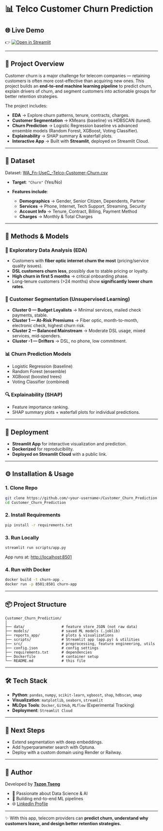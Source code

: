 # 📊 Telco Customer Churn Prediction

## 🌐 Live Demo

👉 [![Open in Streamlit](https://static.streamlit.io/badges/streamlit_badge_black_white.svg)](https://tszontseng-customer-churn-project.streamlit.app/)

---

## 📖 Project Overview

Customer churn is a major challenge for telecom companies — retaining customers is often more cost-effective than acquiring new ones.
This project builds an **end-to-end machine learning pipeline** to predict churn, explain drivers of churn, and segment customers into actionable groups for better retention strategies.

The project includes:

* **EDA** → Explore churn patterns, tenure, contracts, charges.
* **Customer Segmentation** → KMeans (baseline) vs HDBSCAN (tuned).
* **Churn Prediction** → Logistic Regression baseline vs advanced ensemble models (Random Forest, XGBoost, Voting Classifier).
* **Explainability** → SHAP summary & waterfall plots.
* **Interactive App** → Built with **Streamlit**, deployed on Streamlit Cloud.

---

## 📂 Dataset

Dataset: [WA_Fn-UseC_-Telco-Customer-Churn.csv](https://www.kaggle.com/blastchar/telco-customer-churn)

* **Target**: `"Churn"` (Yes/No)
* **Features include**:

  * **Demographics** → Gender, Senior Citizen, Dependents, Partner
  * **Services** → Phone, Internet, Tech Support, Streaming, Security
  * **Account Info** → Tenure, Contract, Billing, Payment Method
  * **Charges** → Monthly & Total Charges

---

## 🧪 Methods & Models

### 🔎 Exploratory Data Analysis (EDA)

* Customers with **fiber optic internet churn the most** (pricing/service quality issues).
* **DSL customers churn less**, possibly due to stable pricing or loyalty.
* **High churn in first 5 months** → critical onboarding phase.
* Long-tenure customers (>24 months) show **significantly lower churn rates**.

### 👥 Customer Segmentation (Unsupervised Learning)

* **Cluster 0 — Budget Loyalists** → Minimal services, mailed check payments, stable.
* **Cluster 1 — At-Risk Premiums** → Fiber optic, month-to-month, electronic check, highest churn risk.
* **Cluster 2 — Balanced Mainstream** → Moderate DSL usage, mixed services, mid-spenders.
* **Cluster -1 — Drifters** → DSL, no phone, low commitment.

### 📊 Churn Prediction Models

* Logistic Regression (baseline)
* Random Forest (ensemble)
* XGBoost (boosted trees)
* Voting Classifier (combined)

### 🔍 Explainability (SHAP)

* Feature importance ranking.
* SHAP summary plots + waterfall plots for individual predictions.

---

## 🚀 Deployment

* **Streamlit App** for interactive visualization and prediction.
* **Dockerized** for reproducibility.
* **Deployed on Streamlit Cloud** with a public link.

---

## ⚙️ Installation & Usage

### 1. Clone Repo

```bash
git clone https://github.com/<your-username>/Customer_Churn_Prediction.git
cd Customer_Churn_Prediction
```

### 2. Install Requirements

```bash
pip install -r requirements.txt
```

### 3. Run Locally

```bash
streamlit run scripts/app.py
```

App runs at: [http://localhost:8501](http://localhost:8501)

### 4. Run with Docker

```bash
docker build -t churn-app .
docker run -p 8501:8501 churn-app
```

---

## 📦 Project Structure

```
Customer_Churn_Prediction/
│
├── data/                 # feature store JSON (not raw data)
├── models/               # saved ML models (.joblib)
├── reports_app/          # plots & visualizations
├── scripts/              # Streamlit app (app.py) & utilities
├── src/                  # preprocessing, feature engineering, utils
├── config.json           # config settings
├── requirements.txt      # dependencies
├── Dockerfile            # container setup
└── README.md             # this file
```

---

## 🛠️ Tech Stack

* **Python**: `pandas`, `numpy`, `scikit-learn`, `xgboost`, `shap`, `hdbscan`, `umap`
* **Visualization**: `matplotlib`, `seaborn`, `streamlit`
* **MLOps Tools**: `Docker`, `GitHub`, `MLflow` (Experimental Tracking)
* **Deployment**: `Streamlit Cloud`

---

## 📌 Next Steps

* Extend segmentation with deep embeddings.
* Add hyperparameter search with Optuna.
* Deploy with a custom domain using Render or Railway.

---

## 👤 Author

Developed by **[Tszon Tseng](https://github.com/Tszontseng)**

* 💼 Passionate about Data Science & AI
* 🚀 Building end-to-end ML pipelines
* 🌐 [LinkedIn Profile](https://www.linkedin.com/in/tszon-tseng-a381aa297/)

---

✨ With this app, telecom providers can **predict churn, understand why customers leave, and design better retention strategies.**
